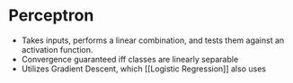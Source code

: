 # Perceptron
- Takes inputs, performs a linear combination, and tests them against an activation function.
- Convergence guaranteed iff classes are linearly separable
- Utilizes Gradient Descent, which [[Logistic Regression]] also uses
